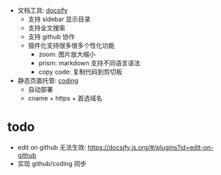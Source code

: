 - 文档工具: [docsify](https://docsify.js.org/)
  - 支持 sidebar 显示目录
  - 支持全文搜索
  - 支持 github 协作
  - 插件化支持很多很多个性化功能
    - zoom: 图片放大缩小
    - prism: markdown 支持不同语言语法
    - copy code: 复制代码到剪切板
- 静态页面托管: [coding](https://coding.net/)
  - 自动部署
  - cname + https + 首选域名

# todo

- edit on github 无法生效: https://docsify.js.org/#/plugins?id=edit-on-github
- 实现 github/coding 同步